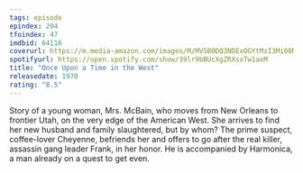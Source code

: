 ```yaml
---
tags: episode
epindex: 204
tfoindex: 47
imdbid: 64116
coverurl: https://m.media-amazon.com/images/M/MV5BODQ3NDExOGYtMzI3Mi00NWRlLTkwNjAtNjc4MDgzZGJiZTA1XkEyXkFqcGdeQXVyMjUzOTY1NTc@._V1_SX202_CR0,0,202,300_.jpg
spotifyurl: https://open.spotify.com/show/39lr9bBUcXgZRXsxTw1axM
title: "Once Upon a Time in the West"
releasedate: 1970
rating: "8.5"
---
```


Story of a young woman, Mrs. McBain, who moves from New Orleans to frontier Utah, on the very edge of the American West. She arrives to find her new husband and family slaughtered, but by whom? The prime suspect, coffee-lover Cheyenne, befriends her and offers to go after the real killer, assassin gang leader Frank, in her honor. He is accompanied by Harmonica, a man already on a quest to get even.